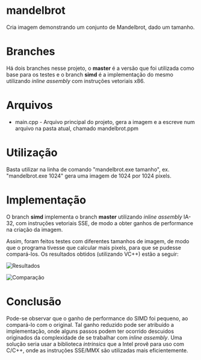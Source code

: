 # mandelbrot
Cria imagem demonstrando um conjunto de Mandelbrot, dado um tamanho.

# Branches
Há dois branches nesse projeto, o **master** é a versão que foi utilizada como base para os testes e o branch **simd** é a implementação do mesmo utilizando *inline assembly* com instruções vetoriais x86.

# Arquivos
  * main.cpp - Arquivo principal do projeto, gera a imagem e a escreve num arquivo na pasta atual, chamado mandelbrot.ppm
  
# Utilização
Basta utilizar na linha de comando "mandelbrot.exe tamanho", ex. "mandelbrot.exe 1024" gera uma imagem de 1024 por 1024 pixels.

# Implementação
O branch **simd** implementa o branch **master** utilizando *inline assembly* IA-32, com instruções vetoriais SSE, de modo a obter ganhos de performance na criação da imagem.

Assim, foram feitos testes com diferentes tamanhos de imagem, de modo que o programa tivesse que calcular mais pixels, para que se pudesse compará-los. Os resultados obtidos (utilizando VC++) estão a seguir:

  ![Resultados](https://cloud.githubusercontent.com/assets/1683404/9861832/312ff50c-5b0b-11e5-92e5-ae22f74d3518.PNG)
  
  ![Comparação](https://cloud.githubusercontent.com/assets/1683404/9861833/32cc9320-5b0b-11e5-906f-fc85514618c2.PNG)
  
  # Conclusão
  
  Pode-se observar que o ganho de performance do SIMD foi pequeno, ao compará-lo com o original. Tal ganho reduzido pode ser atribuído a implementação, onde alguns passos podem ter ocorrido descuidos originados da complexidade de se trabalhar com *inline assembly*. Uma solução seria usar a biblioteca *intrinsics* que a Intel provê para uso com C/C++, onde as instruções SSE/MMX são utilizadas mais eficientemente.
